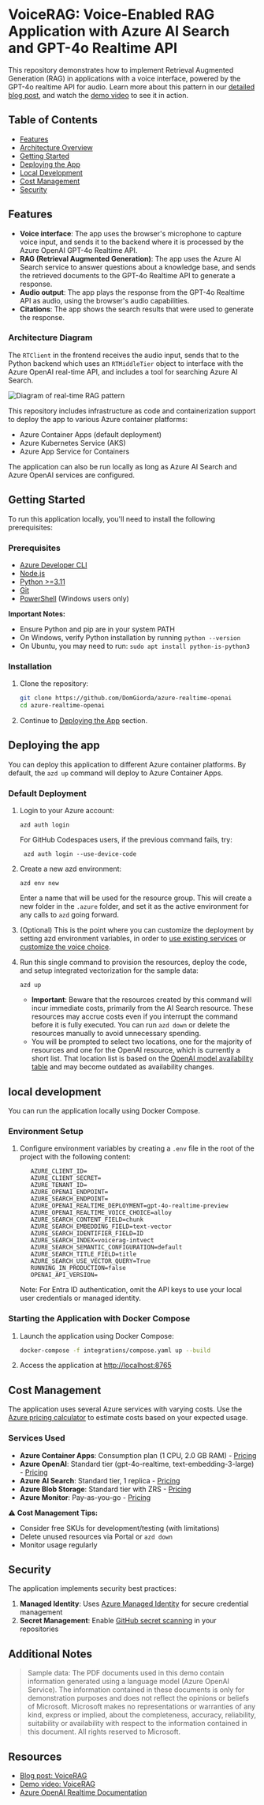 # VoiceRAG: Voice-Enabled RAG Application with Azure AI Search and GPT-4o Realtime API

This repository demonstrates how to implement Retrieval Augmented Generation (RAG) in applications with a voice interface, powered by the GPT-4o realtime API for audio. Learn more about this pattern in our [detailed blog post](https://aka.ms/voicerag), and watch the [demo video](https://youtu.be/vXJka8xZ9Ko) to see it in action.

## Table of Contents
* [Features](#features)
* [Architecture Overview](#architecture-diagram)
* [Getting Started](#getting-started)
* [Deploying the App](#deploying-the-app)
* [Local Development](#development-server)
* [Cost Management](#costs)
* [Security](#security)

## Features

* **Voice interface**: The app uses the browser's microphone to capture voice input, and sends it to the backend where it is processed by the Azure OpenAI GPT-4o Realtime API.
* **RAG (Retrieval Augmented Generation)**: The app uses the Azure AI Search service to answer questions about a knowledge base, and sends the retrieved documents to the GPT-4o Realtime API to generate a response.
* **Audio output**: The app plays the response from the GPT-4o Realtime API as audio, using the browser's audio capabilities.
* **Citations**: The app shows the search results that were used to generate the response.

### Architecture Diagram

The `RTClient` in the frontend receives the audio input, sends that to the Python backend which uses an `RTMiddleTier` object to interface with the Azure OpenAI real-time API, and includes a tool for searching Azure AI Search.

![Diagram of real-time RAG pattern](resources/RTMTPattern.png)

This repository includes infrastructure as code and containerization support to deploy the app to various Azure container platforms:
- Azure Container Apps (default deployment)
- Azure Kubernetes Service (AKS)
- Azure App Service for Containers

The application can also be run locally as long as Azure AI Search and Azure OpenAI services are configured.

## Getting Started

To run this application locally, you'll need to install the following prerequisites:

### Prerequisites

* [Azure Developer CLI](https://aka.ms/azure-dev/install)
* [Node.js](https://nodejs.org/)
* [Python >=3.11](https://www.python.org/downloads/)
* [Git](https://git-scm.com/downloads)
* [PowerShell](https://learn.microsoft.com/powershell/scripting/install/installing-powershell) (Windows users only)

**Important Notes:**
- Ensure Python and pip are in your system PATH
- On Windows, verify Python installation by running `python --version`
- On Ubuntu, you may need to run: `sudo apt install python-is-python3`

### Installation

1. Clone the repository:
   ```bash
   git clone https://github.com/DomGiorda/azure-realtime-openai
   cd azure-realtime-openai
   ```

2. Continue to [Deploying the App](#deploying-the-app) section.

## Deploying the app

You can deploy this application to different Azure container platforms. By default, the `azd up` command will deploy to Azure Container Apps.

### Default Deployment

1. Login to your Azure account:

    ```shell
    azd auth login
    ```

    For GitHub Codespaces users, if the previous command fails, try:

   ```shell
    azd auth login --use-device-code
    ```

1. Create a new azd environment:

    ```shell
    azd env new
    ```

    Enter a name that will be used for the resource group.
    This will create a new folder in the `.azure` folder, and set it as the active environment for any calls to `azd` going forward.

1. (Optional) This is the point where you can customize the deployment by setting azd environment variables, in order to [use existing services](resources/existing_services.md) or [customize the voice choice](resources/customizing_deploy.md).

1. Run this single command to provision the resources, deploy the code, and setup integrated vectorization for the sample data:

   ```shell
   azd up
   ````

   * **Important**: Beware that the resources created by this command will incur immediate costs, primarily from the AI Search resource. These resources may accrue costs even if you interrupt the command before it is fully executed. You can run `azd down` or delete the resources manually to avoid unnecessary spending.
   * You will be prompted to select two locations, one for the majority of resources and one for the OpenAI resource, which is currently a short list. That location list is based on the [OpenAI model availability table](https://learn.microsoft.com/azure/ai-services/openai/concepts/models#global-standard-model-availability) and may become outdated as availability changes.

## local development

You can run the application locally using Docker Compose.

### Environment Setup

1. Configure environment variables by creating a `.env` file in the root of the project with the following content:

   ```env
      AZURE_CLIENT_ID=
      AZURE_CLIENT_SECRET=
      AZURE_TENANT_ID=
      AZURE_OPENAI_ENDPOINT=
      AZURE_SEARCH_ENDPOINT=
      AZURE_OPENAI_REALTIME_DEPLOYMENT=gpt-4o-realtime-preview
      AZURE_OPENAI_REALTIME_VOICE_CHOICE=alloy
      AZURE_SEARCH_CONTENT_FIELD=chunk
      AZURE_SEARCH_EMBEDDING_FIELD=text-vector    
      AZURE_SEARCH_IDENTIFIER_FIELD=ID
      AZURE_SEARCH_INDEX=voicerag-intvect
      AZURE_SEARCH_SEMANTIC_CONFIGURATION=default
      AZURE_SEARCH_TITLE_FIELD=title
      AZURE_SEARCH_USE_VECTOR_QUERY=True
      RUNNING_IN_PRODUCTION=false
      OPENAI_API_VERSION=
   ```

   Note: For Entra ID authentication, omit the API keys to use your local user credentials or managed identity.

### Starting the Application with Docker Compose

1. Launch the application using Docker Compose:

   ```bash
   docker-compose -f integrations/compose.yaml up --build
   ```

2. Access the application at [http://localhost:8765](http://localhost:8765)

## Cost Management

The application uses several Azure services with varying costs. Use the [Azure pricing calculator](https://azure.com/e/a87a169b256e43c089015fda8182ca87) to estimate costs based on your expected usage.

### Services Used
* **Azure Container Apps**: Consumption plan (1 CPU, 2.0 GB RAM) - [Pricing](https://azure.microsoft.com/pricing/details/container-apps/)
* **Azure OpenAI**: Standard tier (gpt-4o-realtime, text-embedding-3-large) - [Pricing](https://azure.microsoft.com/pricing/details/cognitive-services/openai-service/)
* **Azure AI Search**: Standard tier, 1 replica - [Pricing](https://azure.microsoft.com/pricing/details/search/)
* **Azure Blob Storage**: Standard tier with ZRS - [Pricing](https://azure.microsoft.com/pricing/details/storage/blobs/)
* **Azure Monitor**: Pay-as-you-go - [Pricing](https://azure.microsoft.com/pricing/details/monitor/)

⚠️ **Cost Management Tips:**
- Consider free SKUs for development/testing (with limitations)
- Delete unused resources via Portal or `azd down`
- Monitor usage regularly

## Security

The application implements security best practices:

1. **Managed Identity**: Uses [Azure Managed Identity](https://learn.microsoft.com/entra/identity/managed-identities-azure-resources/overview) for secure credential management
2. **Secret Management**: Enable [GitHub secret scanning](https://docs.github.com/code-security/secret-scanning/about-secret-scanning) in your repositories

## Additional Notes

>Sample data: The PDF documents used in this demo contain information generated using a language model (Azure OpenAI Service). The information contained in these documents is only for demonstration purposes and does not reflect the opinions or beliefs of Microsoft. Microsoft makes no representations or warranties of any kind, express or implied, about the completeness, accuracy, reliability, suitability or availability with respect to the information contained in this document. All rights reserved to Microsoft.

## Resources

* [Blog post: VoiceRAG](https://aka.ms/voicerag)
* [Demo video: VoiceRAG](https://youtu.be/vXJka8xZ9Ko)
* [Azure OpenAI Realtime Documentation](https://github.com/Azure-Samples/aoai-realtime-audio-sdk/)